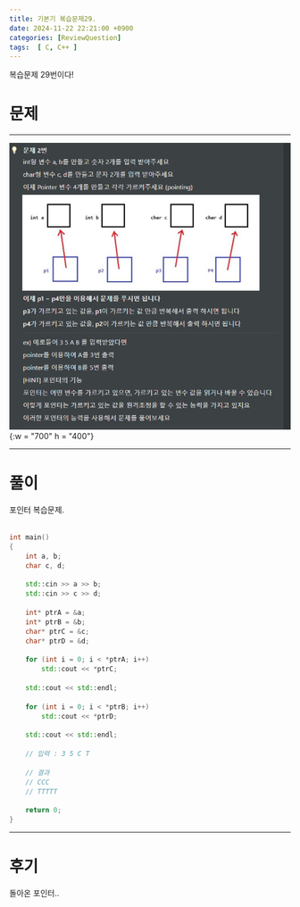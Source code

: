 ```yaml
---
title: 기본기 복습문제29.
date: 2024-11-22 22:21:00 +0900
categories: [ReviewQuestion]  
tags:  [ C, C++ ]
---
```

복습문제 29번이다!

# 문제   
---------------------------------------
![DeskTop View](/assets/img/Reviewstring2.png){:w = "700" h = "400"}

---------------------------------------

# 풀이
포인터 복습문제.

```c++

int main()
{
    int a, b;
    char c, d;
     
    std::cin >> a >> b; 
    std::cin >> c >> d;
     
    int* ptrA = &a;
    int* ptrB = &b;
    char* ptrC = &c;
    char* ptrD = &d;
     
    for (int i = 0; i < *ptrA; i++)
        std::cout << *ptrC;
     
    std::cout << std::endl;
    
    for (int i = 0; i < *ptrB; i++)
        std::cout << *ptrD;
     
    std::cout << std::endl;
     
    // 입력 : 3 5 C T

    // 결과
    // CCC
    // TTTTT

    return 0;
}
```
---------------------------------------

# 후기

돌아온 포인터..

